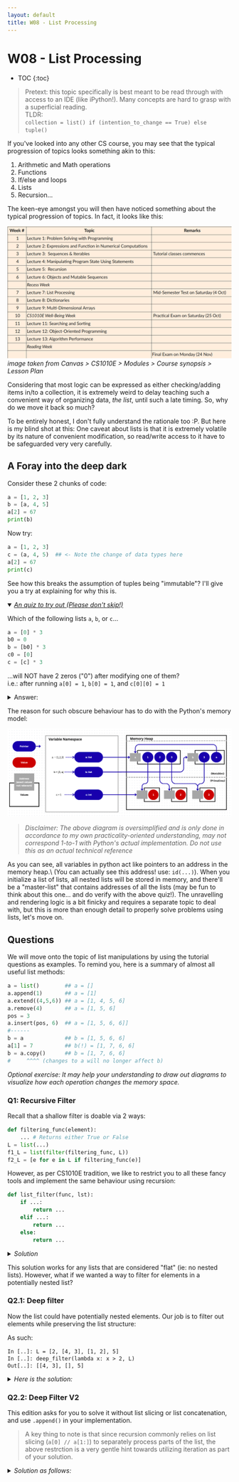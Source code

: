 ```yaml
---
layout: default
title: W08 - List Processing
---
```

# W08 - List Processing

* TOC
{:toc}

> Pretext: this topic specifically is best meant to be read through with access to an IDE (like iPython!). Many concepts are hard to grasp with a superficial reading.\
TLDR:\
`collection = list() if (intention_to_change == True) else tuple()`

If you've looked into any other CS course, you may see that the typical progression of topics looks something akin to this:

1. Arithmetic and Math operations
2. Functions
3. If/else and loops
4. Lists
5. Recursion...

The keen-eye amongst you will then have noticed something about the typical progression of topics. In fact, it looks like this:

![course syllabus](image-1.png)\
_image taken from Canvas > CS1010E > Modules > Course synopsis > Lesson Plan_

Considering that most logic can be expressed as either checking/adding items in/to a collection, it is extremely weird to delay teaching such a convenient way of organizing data, _the list_, until such a late timing. So, why do we move it back so much?

To be entirely honest, I don't fully understand the rationale too :P. But here is my blind shot at this: One caveat about lists is that it is extremely volatile by its nature of convenient modification, so read/write access to it have to be safeguarded very very carefully.

## A Foray into the deep dark

<div class="details-box" markdown="1">

Consider these 2 chunks of code:

```python
a = [1, 2, 3]
b = [a, 4, 5]
a[2] = 67
print(b)
```

Now try:

```python
a = [1, 2, 3]
c = (a, 4, 5)  ## <- Note the change of data types here
a[2] = 67
print(c)
```

See how this breaks the assumption of tuples being "immutable"? I'll give you a try at explaining for why this is.
</div>

<details open>
    <summary ><i><u>An quiz to try out (Please don't skip!)</u></i></summary>
<div class="details-box" markdown="1">

Which of the following lists `a`, `b`, or `c`...

```python
a = [0] * 3
b0 = 0
b = [b0] * 3
c0 = [0]
c = [c] * 3
```

...will NOT have 2 zeros ("0") after modifying one of them?<br>
i.e.: after running `a[0] = 1`, `b[0] = 1`, and `c[0][0] = 1`

<details>
    <summary>Answer:</summary>
    <code>c</code>, it'll be <code>[[1],[1],[1]]</code>
</details>
</div>
</details>

The reason for such obscure behaviour has to do with the Python's memory model:

![Memory model](image.png)

>_Disclaimer: The above diagram is oversimplified and is only done in accordance to my own practicality-oriented understanding, may not correspond 1-to-1 with Python's actual implementation. Do not use this as an actual technical reference_

As you can see, all variables in python act like pointers to an address in the memory heap.\ (You can actually see this address! use: `id(...)`).
When you initialize a list of lists, all nested lists will be stored in memory, and there'll be a "master-list" that contains addresses of all the lists (may be fun to think about this one... and do verify with the above quiz!). The unravelling and rendering logic is a bit finicky and requires a separate topic to deal with, but this is more than enough detail to properly solve problems using lists, let's move on.

## Questions

We will move onto the topic of list manipulations by using the tutorial questions as examples. To remind you, here is a summary of almost all useful list methods:

```python
a = list()        ## a = []
a.append(1)       ## a = [1]
a.extend((4,5,6)) ## a = [1, 4, 5, 6]
a.remove(4)       ## a = [1, 5, 6]
pos = 3
a.insert(pos, 6)  ## a = [1, 5, 6, 6]]
#------
b = a             ## b = [1, 5, 6, 6]
a[1] = 7          ## b(!) = [1, 7, 6, 6]
b = a.copy()      ## b = [1, 7, 6, 6] 
#     ^^^^ (changes to a will no longer affect b)
```

_Optional exercise: It may help your understanding to draw out diagrams to visualize how each operation changes the memory space._

### Q1: Recursive Filter

Recall that a shallow filter is doable via 2 ways:

```python
def filtering_func(element):
    ... # Returns either True or False
L = list(...)
f1_L = list(filter(filtering_func, L))
f2_L = [e for e in L if filtering_func(e)]
```

However, as per CS1010E tradition, we like to restrict you to all these fancy tools and implement the same behaviour using recursion:

```python
def list_filter(func, lst):
    if ...:
        return ...
    elif ...:
        return ...
    else:
        return ...
```

<details>
    <summary ><i>Solution</i></summary>
<div class="details-box" markdown="1">

```python
def list_filter(func, lst):
    if not lst: ## Base Case/Stop Cond.: Empty list 
        return []

    ## Include element in return list if func(element) satisfied
    if func(lst[0]): 
        return [ lst[0] ] + list_filter(func, lst[1:])
    ## Otherwise not
    else:
        return list_filter(func, lst[1:])
```

</div>
</details>

This solution works for any lists that are considered "flat" (ie: no nested lists). However, what if we wanted a way to filter for elements in a potentially nested list?

### Q2.1: Deep filter

Now the list could have potentially nested elements. Our job is to filter out elements while preserving the list structure:

As such:

```shell
In [..]: L = [2, [4, 3], [1, 2], 5]
In [..]: deep_filter(lambda x: x > 2, L)
Out[..]: [[4, 3], [], 5]
```

<details>
    <summary ><i>Here is the solution:</i></summary>
<div class="details-box" markdown="1">

```python
def deep_filter(func, lst):
    ## Base Case/Stop Cond: Empty List
    if not lst:
        return []
    
    ## If element is not a list, process it as usual
    if type(lst[0]) != list:
        if func(lst[0]):
            return [lst[0]] + deep_filter(func, lst[1:])
        else:
            return deep_filter(func, lst[1:])
    ## If element is a list, nest the processing
    else:
        return [deep_filter(func, lst[0])] + deep_filter(func, lst[1:])

```

</div>
</details>

### Q2.2: Deep Filter V2

This edition asks for you to solve it without list slicing or list concatenation, and use `.append()` in your implementation.

> A key thing to note is that since recursion commonly relies on list slicing (`a[0] // a[1:]`) to separately process parts of the list, the above restrction is a very gentle hint towards utilizing iteration as part of your solution.

<details>
    <summary ><i>Solution as follows:</i></summary>
<div class="details-box" markdown="1">

```python
def deep_filter(func, lst):
    result = []
    
    for elem in lst:
        if type(elem) != list:
            if func(elem):
                result.append(elem)
        ## If element is a list, nest the processing
        else:
            result.append(deep_filter(func, elem))

    return result
```

</div>
</details>
